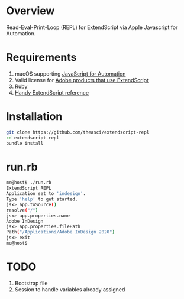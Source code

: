 # Overview

Read-Eval-Print-Loop (REPL) for ExtendScript via Apple Javascript for Automation.

# Requirements

1. macOS supporting [JavaScript for Automation](https://github.com/JXA-Cookbook/JXA-Cookbook/wiki)
1. Valid license for [Adobe products that use ExtendScript](https://www.adobe.com/devnet/scripting.html)
1. [Ruby](https://www.ruby-lang.org/en/)
1. [Handy ExtendScript reference](http://jongware.mit.edu/idcs6js)

# Installation

```sh
git clone https://github.com/theasci/extendscript-repl
cd extendscript-repl
bundle install
```

# run.rb

```sh
me@host$ ./run.rb
ExtendScript REPL
Application set to 'indesign'.
Type 'help' to get started.
jsx> app.toSource()
resolve("/")
jsx> app.properties.name
Adobe InDesign
jsx> app.properties.filePath
Path("/Applications/Adobe InDesign 2020")
jsx> exit
me@host$
```
# TODO

1. Bootstrap file
1. Session to handle variables already assigned
